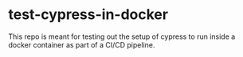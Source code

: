 # test-cypress-in-docker
This repo is meant for testing out the setup of cypress to run inside a docker container as part of a CI/CD pipeline.
